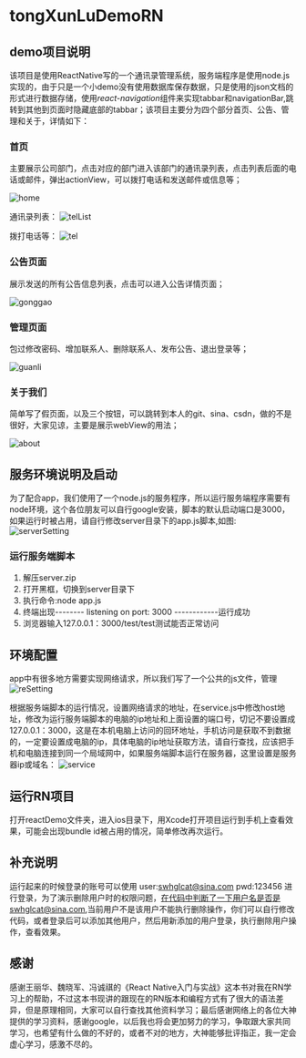 # tongXunLuDemoRN
## demo项目说明
该项目是使用ReactNative写的一个通讯录管理系统，服务端程序是使用node.js实现的，由于只是一个小demo没有使用数据库保存数据，只是使用的json文档的形式进行数据存储，使用*react-navigation*组件来实现tabbar和navigationBar,跳转到其他到页面时隐藏底部的tabbar；该项目主要分为四个部分首页、公告、管理和关于，详情如下：
### 首页
主要展示公司部门，点击对应的部门进入该部门的通讯录列表，点击列表后面的电话或邮件，弹出actionView，可以拨打电话和发送邮件或信息等；

![home](doc/home.png)

通讯录列表：
![telList](doc/telList.png)

拨打电话等：
![tel](doc/tel.png)
### 公告页面
展示发送的所有公告信息列表，点击可以进入公告详情页面；

![gonggao](doc/gonggao.png)
### 管理页面
包过修改密码、增加联系人、删除联系人、发布公告、退出登录等；

![guanli](doc/guanli.png)
### 关于我们
简单写了假页面，以及三个按钮，可以跳转到本人的git、sina、csdn，做的不是很好，大家见谅，主要是展示webView的用法；

![about](doc/about.png)

## 服务环境说明及启动
为了配合app，我们使用了一个node.js的服务程序，所以运行服务端程序需要有node环境，这个各位朋友可以自行google安装，脚本的默认启动端口是3000，如果运行时被占用，请自行修改server目录下的app.js脚本,如图:
![serverSetting](doc/serverSetting.png)

### 运行服务端脚本
1. 解压server.zip
2. 打开黑框，切换到server目录下
3. 执行命令:node app.js
4. 终端出现-------- listening on port: 3000 ------------运行成功
5. 浏览器输入127.0.0.1：3000/test/test测试能否正常访问

## 环境配置
app中有很多地方需要实现网络请求，所以我们写了一个公共的js文件，管理
![reSetting](doc/rnSetting.png)

根据服务端脚本的运行情况，设置网络请求的地址，在service.js中修改host地址，修改为运行服务端脚本的电脑的ip地址和上面设置的端口号，切记不要设置成127.0.0.1：3000，这是在本机电脑上访问的回环地址，手机访问是获取不到数据的，一定要设置成电脑的ip，具体电脑的ip地址获取方法，请自行查找，应该把手机和电脑连接到同一个局域网中，如果服务端脚本运行在服务器，这里设置是服务器ip或域名：
![service](doc/service.png)

## 运行RN项目
打开reactDemo文件夹，进入ios目录下，用Xcode打开项目运行到手机上查看效果，可能会出现bundle id被占用的情况，简单修改再次运行。

## 补充说明
运行起来的时候登录的账号可以使用
user:swhglcat@sina.com
pwd:123456
进行登录，为了演示删除用户时的权限问题，在代码中判断了一下用户名是否是swhglcat@sina.com,当前用户不是该用户不能执行删除操作，你们可以自行修改代码，或者登录后可以添加其他用户，然后用新添加的用户登录，执行删除用户操作，查看效果。

## 感谢
感谢王丽华、魏晓军、冯诚祺的《React Native入门与实战》这本书对我在RN学习上的帮助，不过这本书现讲的跟现在的RN版本和编程方式有了很大的语法差异，但是原理相同，大家可以自行查找其他资料学习；最后感谢网络上的各位大神提供的学习资料，感谢google，以后我也将会更加努力的学习，争取跟大家共同学习，也希望有什么做的不好的，或者不对的地方，大神能够批评指正，我一定会虚心学习，感激不尽的。

